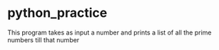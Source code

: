 # python_practice
This program takes as input a number and prints a list of all the prime numbers till that number
